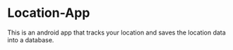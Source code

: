 # Location-App
This is an android app that tracks your location and saves the location data into a database.

